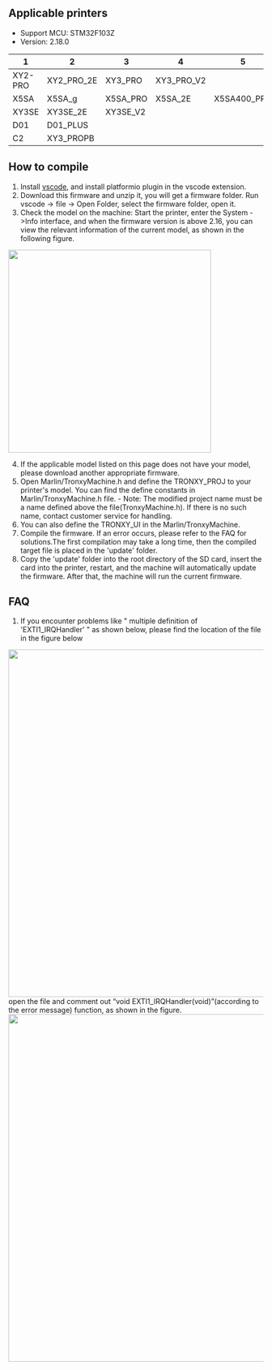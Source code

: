 ## Applicable printers
  - Support MCU: STM32F103Z
  - Version: 2.18.0 

  1|2|3|4|5|6
  --------|--------|-------|-------|-------|-------
  XY2-PRO|XY2_PRO_2E|XY3_PRO|XY3_PRO_V2
  X5SA|X5SA_g|X5SA_PRO|X5SA_2E|X5SA400_PRO|X5SA400_2E
  XY3SE|XY3SE_2E|XY3SE_V2
  D01|D01_PLUS
  C2|XY3_PROPB


## How to compile

  1. Install [vscode](https://code.visualstudio.com/), and install platformio plugin in the vscode extension.
  2. Download this firmware and unzip it, you will get a firmware folder. Run vscode -> file -> Open Folder, select the firmware folder, open it.
  3. Check the model on the machine: Start the printer, enter the System ->Info interface, and when the firmware version is above 2.16, you can view the relevant information of the current model, as shown in the following figure.
<img align="center" width=400 src="buildroot/share/pixmaps/tronxy/info.png" />
  
  4. If the applicable model listed on this page does not have your model, please download another appropriate firmware.
  5. Open Marlin/TronxyMachine.h and define the TRONXY_PROJ to your printer's model.  You can find the define constants in Marlin/TronxyMachine.h file.
    - Note: The modified project name must be a name defined above the file(TronxyMachine.h). If there is no such name, contact customer service for handling.
  6. You can also define the TRONXY_UI in the Marlin/TronxyMachine.
  7. Compile the firmware. If an error occurs, please refer to the FAQ for solutions.The first compilation may take a long time, then the compiled target file is placed in the 'update' folder.
  8. Copy the 'update' folder into the root directory of the SD card, insert the card into the printer, restart, and the machine will automatically update the firmware. After that, the machine will run the current firmware.

## FAQ

  1. If you encounter problems like " multiple definition of 'EXTI1_IRQHandler' " as shown below, please find the location of the file in the figure below
<img align="center" width=685 src="buildroot/share/pixmaps/tronxy/exti_mul_def.png" />
    open the file and comment out “void EXTI1_IRQHandler(void)”(according to the error message) function, as shown in the figure.
<img align="center" width=685 src="buildroot/share/pixmaps/tronxy/comment_exti.png" />


